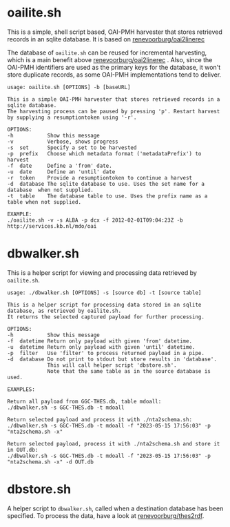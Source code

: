 # oailite.sh
This is a simple, shell script based, OAI-PMH harvester that stores retrieved records in an sqlite database. It is based on [renevoorburg/oai2linerec](https://github.com/renevoorburg/oai2linerec)

The database of `oailite.sh` can be reused for incremental harvesting, which is a main benefit above [renevoorburg/oai2linerec](https://github.com/renevoorburg/oai2linerec) . Also, since the OAI-PMH identifiers are used as the primary keys for the database, it  won't store duplicate records, as some OAI-PMH implementations tend to deliver.
	
	usage: oailite.sh [OPTIONS] -b [baseURL]
	
	This is a simple OAI-PMH harvester that stores retrieved records in a sqlite database. 
	The harvesting process can be paused by pressing 'p'. Restart harvest by supplying a resumptiontoken using '-r'.
	
	OPTIONS:
	-h           Show this message
	-v           Verbose, shows progress
	-s  set      Specify a set to be harvested
	-p  prefix   Choose which metadata format ('metadataPrefix') to harvest
	-f  date     Define a 'from' date.
	-u  date     Define an 'until' date
	-r  token    Provide a resumptiontoken to continue a harvest
	-d  database The sqlite database to use. Uses the set name for a database  when not supplied.
	-t  table    The database table to use. Uses the prefix name as a table when not supplied.
	
	EXAMPLE:
	./oailite.sh -v -s ALBA -p dcx -f 2012-02-01T09:04:23Z -b http://services.kb.nl/mdo/oai

# dbwalker.sh

This is a helper script for viewing and processing data retrieved by `oailite.sh`.

	usage: ./dbwalker.sh [OPTIONS] -s [source db] -t [source table]
	
	This is a helper script for processing data stored in an sqlite database, as retrieved by oailite.sh. 
	It returns the selected captured payload for further processing.
	
	OPTIONS:
	-h           Show this message
	-f  datetime Return only payload with given 'from' datetime.
	-u  datetime Return only payload with given 'until' datetime.
	-p  filter   Use 'filter' to process returned payload in a pipe.
	-d  database Do not print to stdout but store results in 'database'. 
	             This will call helper script 'dbstore.sh'.
	             Note that the same table as in the source database is used.
	             
	EXAMPLES:
	
	Return all payload from GGC-THES.db, table mdoall:
	./dbwalker.sh -s GGC-THES.db -t mdoall
	
	Return selected payload and process it with ./nta2schema.sh:
	./dbwalker.sh -s GGC-THES.db -t mdoall -f "2023-05-15 17:56:03" -p "nta2schema.sh -x"
	
	Return selected payload, process it with ./nta2schema.sh and store it in OUT.db:
	./dbwalker.sh -s GGC-THES.db -t mdoall -f "2023-05-15 17:56:03" -p "nta2schema.sh -x" -d OUT.db


# dbstore.sh
A helper script to `dbwalker.sh`, called when a destination database has been specified. To process the data, have a look at [renevoorburg/thes2rdf](https://github.com/renevoorburg/thes2rdf). 
